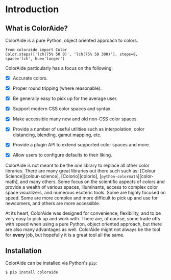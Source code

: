 # Introduction

## What is ColorAide?

ColorAide is a pure Python, object oriented approach to colors.

```playground
from coloraide import Color
Color.steps(['lch(75% 50 0)', 'lch(75% 50 300)'], steps=8, space='lch', hue='longer')
```

ColorAide particularly has a focus on the following:

- [x] Accurate colors.

- [x] Proper round tripping (where reasonable).

- [x] Be generally easy to pick up for the average user.

- [x] Support modern CSS color spaces and syntax.

- [x] Make accessible many new and old non-CSS color spaces.

- [x] Provide a number of useful utilities such as interpolation, color distancing, blending, gamut mapping, etc.

- [x] Provide a plugin API to extend supported color spaces and more.

- [x] Allow users to configure defaults to their liking.

ColorAide is not meant to be the _one_ library to replace all other color libraries. There are many great libraries out
there such such as: [Colour Science][colour-science], [Colorio][colorio], [`python-colormath`][color-math], and many
others. Some focus on the scientific aspects of colors and provide a wealth of various spaces, illuminants, access to
complex color space visualizers, and numerous esoteric tools. Some are highly focused on speed. Some are more complex
and more difficult to pick up and use for newcomers, and others are more accessible.

At its heart, ColorAide was designed for convenience, flexibility, and to be very easy to pick up and work with. There
are, of course, some trade offs with speed when using a pure Python, object oriented approach, but there are also many
advantages as well. ColorAide might not always be the tool for **every** job, but hopefully it is a great tool all the
same.

## Installation

ColorAide can be installed via Python's `pip`:

```console
$ pip install coloraide
```
